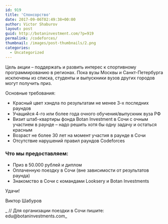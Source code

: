 ```yaml
---
id: 919
title: 'Спонсорство'
date: 2017-09-06T02:49:38+00:00
author: Victor Shaburov
layout: post
guid: http://botaninvestment.com/?p=919
permalink: /codeforces/
thumbnail: /images/post-thumbnails/2.png
categories:
  - Uncategorized
---
```

Цель акции &#8211; поддержать и развить интерес к спортивному программированию в регионах. Пока вузы Москвы и Санкт-Петербурга исключены из списка, студенты и выпускники вузов других городов могут получить приз.

Основные требования:

* Красный цвет хэндла по результатам не менее 3-х последних раундов
* Учащийся 4-го или более года очного обучения/выпускник вуза РФ
* Визит штаб-квартиры фонда Botan Investment в Сочи с очным участием в раунде &#8211; надо решить хотя бы одну задачу и остаться красным
* Возраст не более 30 лет на момент участия в раунде в Сочи
* Отсутствие нарушений правил раундов Codeforces

###  Что мы предоставляем:
* Приз в 50.000 рублей и диплом
* Оплаченную поездку в Сочи (вне зависимости от результатов раунда)
* Знакомство в Сочи с командами Looksery и Botan Investments

Удачи!
  
Виктор Шабуров

_ // Для организации поездки в Сочи пишите: edu@botaninvestments.com_

